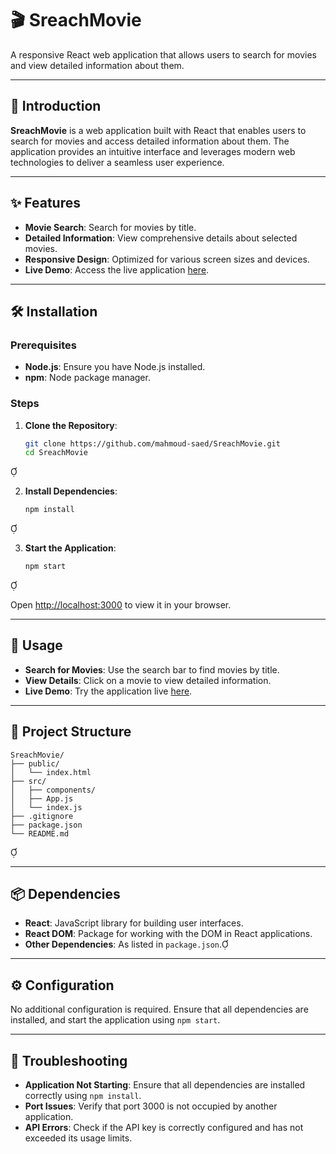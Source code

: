 # 🎬 SreachMovie

A responsive React web application that allows users to search for movies and view detailed information about them.

---
## 🧠 Introduction

**SreachMovie** is a web application built with React that enables users to search for movies and access detailed information about them. The application provides an intuitive interface and leverages modern web technologies to deliver a seamless user experience.

---

## ✨ Features

- **Movie Search**: Search for movies by title.
- **Detailed Information**: View comprehensive details about selected movies.
- **Responsive Design**: Optimized for various screen sizes and devices.
- **Live Demo**: Access the live application [here](https://search-movie-v2.netlify.app/).

---

## 🛠️ Installation

### Prerequisites

- **Node.js**: Ensure you have Node.js installed.
- **npm**: Node package manager.

### Steps

1. **Clone the Repository**:

   ```bash
   git clone https://github.com/mahmoud-saed/SreachMovie.git
   cd SreachMovie
   ```



2. **Install Dependencies**:

   ```bash
   npm install
   ```



3. **Start the Application**:

   ```bash
   npm start
   ```



   Open [http://localhost:3000](http://localhost:3000) to view it in your browser.

---

## 🚀 Usage

- **Search for Movies**: Use the search bar to find movies by title.
- **View Details**: Click on a movie to view detailed information.
- **Live Demo**: Try the application live [here](https://search-movie-v2.netlify.app/).

---

## 📁 Project Structure



```plaintext
SreachMovie/
├── public/
│   └── index.html
├── src/
│   ├── components/
│   ├── App.js
│   └── index.js
├── .gitignore
├── package.json
└── README.md
```



---

## 📦 Dependencies

- **React**: JavaScript library for building user interfaces.
- **React DOM**: Package for working with the DOM in React applications.
- **Other Dependencies**: As listed in `package.json`.

---

## ⚙️ Configuration

No additional configuration is required. Ensure that all dependencies are installed, and start the application using `npm start`.

---

## 🐞 Troubleshooting

- **Application Not Starting**: Ensure that all dependencies are installed correctly using `npm install`.
- **Port Issues**: Verify that port 3000 is not occupied by another application.
- **API Errors**: Check if the API key is correctly configured and has not exceeded its usage limits.
